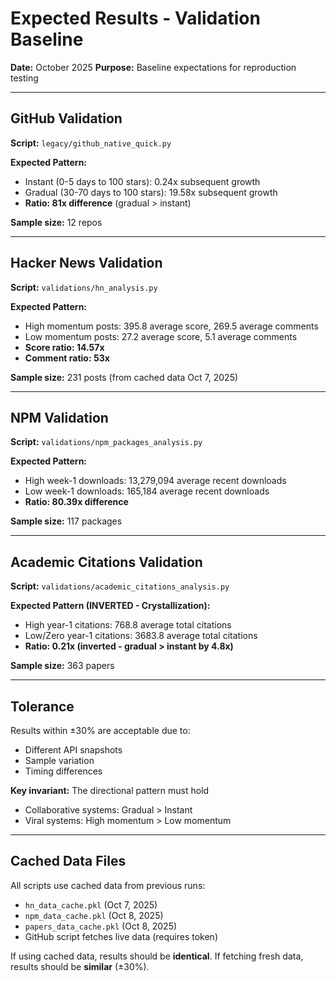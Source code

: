 # Expected Results - Validation Baseline

**Date:** October 2025
**Purpose:** Baseline expectations for reproduction testing

---

## GitHub Validation

**Script:** `legacy/github_native_quick.py`

**Expected Pattern:**
- Instant (0-5 days to 100 stars): 0.24x subsequent growth
- Gradual (30-70 days to 100 stars): 19.58x subsequent growth
- **Ratio: 81x difference** (gradual > instant)

**Sample size:** 12 repos

---

## Hacker News Validation

**Script:** `validations/hn_analysis.py`

**Expected Pattern:**
- High momentum posts: 395.8 average score, 269.5 average comments
- Low momentum posts: 27.2 average score, 5.1 average comments
- **Score ratio: 14.57x**
- **Comment ratio: 53x**

**Sample size:** 231 posts (from cached data Oct 7, 2025)

---

## NPM Validation

**Script:** `validations/npm_packages_analysis.py`

**Expected Pattern:**
- High week-1 downloads: 13,279,094 average recent downloads
- Low week-1 downloads: 165,184 average recent downloads
- **Ratio: 80.39x difference**

**Sample size:** 117 packages

---

## Academic Citations Validation

**Script:** `validations/academic_citations_analysis.py`

**Expected Pattern (INVERTED - Crystallization):**
- High year-1 citations: 768.8 average total citations
- Low/Zero year-1 citations: 3683.8 average total citations
- **Ratio: 0.21x (inverted - gradual > instant by 4.8x)**

**Sample size:** 363 papers

---

## Tolerance

Results within ±30% are acceptable due to:
- Different API snapshots
- Sample variation
- Timing differences

**Key invariant:** The directional pattern must hold
- Collaborative systems: Gradual > Instant
- Viral systems: High momentum > Low momentum

---

## Cached Data Files

All scripts use cached data from previous runs:
- `hn_data_cache.pkl` (Oct 7, 2025)
- `npm_data_cache.pkl` (Oct 8, 2025)
- `papers_data_cache.pkl` (Oct 8, 2025)
- GitHub script fetches live data (requires token)

If using cached data, results should be **identical**.
If fetching fresh data, results should be **similar** (±30%).

